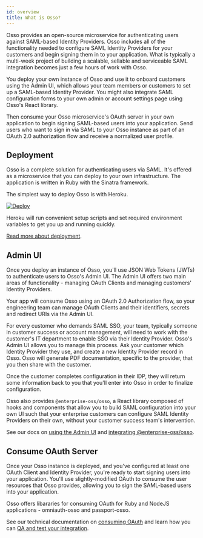 ```yaml
---
id: overview
title: What is Osso?
---
```


Osso provides an open-source microservice for authenticating users against SAML-based Identity Providers. Osso includes all of the functionality needed to configure SAML Identity Providers for your customers and begin signing them in to your application. What is typically a multi-week project of building a scalable, sellable and serviceable SAML integration becomes just a few hours of work with Osso.

You deploy your own instance of Osso and use it to onboard customers using the Admin UI, which allows your team members or customers to set up a SAML-based Identity Provider. You might also integrate SAML configuration forms to your own admin or account settings page using Osso's React library.

Then consume your Osso microservice's OAuth server in your own application to begin signing SAML-based users into your application. Send users who want to sign in via SAML to your Osso instance as part of an OAuth 2.0 authorization flow and receive a normalized user profile.

## Deployment

Osso is a complete solution for authenticating users via SAML. It's offered as a microservice that you can deploy to your own infrastructure. The application is written in Ruby with the Sinatra framework.

The simplest way to deploy Osso is with Heroku.

[![Deploy](https://www.herokucdn.com/deploy/button.svg)](https://heroku.com/deploy?template=https://github.com/enterprise-oss/osso)

Heroku will run convenient setup scripts and set required environment variables to get you up and running quickly.

[Read more about deployment](/docs/integration/deployment).

## Admin UI

Once you deploy an instance of Osso, you'll use JSON Web Tokens (JWTs) to authenticate users to Osso's Admin UI. The Admin UI offers two main areas of functionality - managing OAuth Clients and managing customers' Identity Providers.

Your app will consume Osso using an OAuth 2.0 Authorization flow, so your engineering team can manage OAuth Clients and their identifiers, secrets and redirect URIs via the Admin UI. 

For every customer who demands SAML SSO, your team, typically someone in customer success or account management, will need to work with the customer's IT department to enable SSO via their Identity Provider. Osso's Admin UI allows you to manage this process. Ask your customer which Identity Provider they use, and create a new Identity Provider record in Osso. Osso will generate PDF documentation, specific to the provider, that you then share with the customer.

Once the customer completes configuration in their IDP, they will return some information back to you that you'll enter into Osso in order to finalize configuration.

Osso also provides `@enterprise-oss/osso`, a React library composed of hooks and components that allow you to build SAML configuration into your own UI such that your enterprise customers can configure SAML Identity Providers on their own, without your customer success team's intervention.

See our docs on [using the Admin UI](/docs/integration/idp-config/admin-ui) and [integrating @enterprise-oss/osso](/docs/integration/self-serve-osso-react).

## Consume OAuth Server

Once your Osso instance is deployed, and you've configured at least one OAuth Client and Identity Provider, you're ready to start signing users into your application. You'll use slightly-modified OAuth to consume the user resources that Osso provides, allowing you to sign the SAML-based users into your application.

Osso offers libararies for consuming OAuth for Ruby and NodeJS applications - omniauth-osso and passport-osso.

See our technical documentation on [consuming OAuth](/docs/integration/oauth-consumption) and learn how you can [QA and test your integration](/docs/integration/test).


